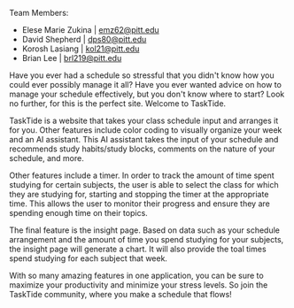 Team Members:
- Elese Marie Zukina | emz62@pitt.edu
- David Shepherd | dps80@pitt.edu
- Korosh Lasiang | kol21@pitt.edu
- Brian Lee | brl219@pitt.edu

Have you ever had a schedule so stressful that you didn't know how you could ever possibly manage it all? 
Have you ever wanted advice on how to manage your schedule effectively, but you don't know where to start?
Look no further, for this is the perfect site. Welcome to TaskTide.

TaskTide is a website that takes your class schedule input and arranges it for you. Other features include
color coding to visually organize your week and an AI assistant. This AI assistant takes the input of your 
schedule and recommends study habits/study blocks, comments on the nature of your schedule, and more.

Other features include a timer. In order to track the amount of time spent studying for certain subjects, 
the user is able to select the class for which they are studying for, starting and stopping the timer 
at the appropriate time. This allows the user to monitor their progress and ensure they are spending
enough time on their topics.

The final feature is the insight page. Based on data such as your schedule arrangement and the amount of
time you spend studying for your subjects, the insight page will generate a chart. It will also provide 
the toal times spend studying for each subject that week.

With so many amazing features in one application, you can be sure to maximize your productivity and 
minimize your stress levels. So join the TaskTide community, where you make a schedule that flows!
